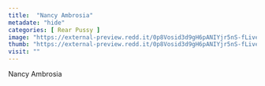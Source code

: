```yaml
---
title:  "Nancy Ambrosia"
metadate: "hide"
categories: [ Rear Pussy ]
image: "https://external-preview.redd.it/0p8Vosid3d9gH6pANIYjr5nS-fLiveewA0VgH0Ek9dY.jpg?auto=webp&s=86f62c76a1c168e8ac717762481543e70a3a7b42"
thumb: "https://external-preview.redd.it/0p8Vosid3d9gH6pANIYjr5nS-fLiveewA0VgH0Ek9dY.jpg?width=1080&crop=smart&auto=webp&s=9cf0d214f5f39a052d9538cb2250e57a4380d3b7"
visit: ""
---
```

Nancy Ambrosia
